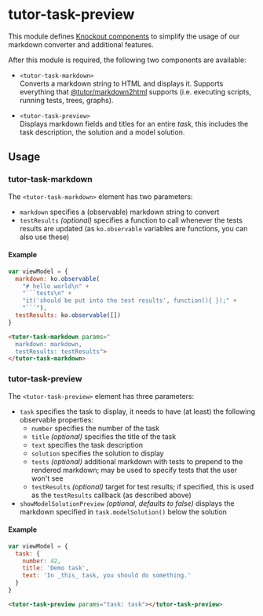 # tutor-task-preview
This module defines [Knockout components][ko-elem] to simplify the usage of our markdown converter and additional features.

After this module is required, the following two components are available:
* `<tutor-task-markdown>`  
  Converts a markdown string to HTML and displays it. Supports everything that
  [@tutor/markdown2html][md2h] supports (i.e. executing scripts, running tests, trees,
  graphs).

* `<tutor-task-preview>`  
  Displays markdown fields and titles for an entire _task_, this includes the
  task description, the solution and a model solution.

[ko-elem]:http://knockoutjs.com/documentation/component-overview.html
[md2h]:https://github.com/Welfenlab/tutor-markdown2html

## Usage

### tutor-task-markdown
The `<tutor-task-markdown>` element has two parameters:
* `markdown` specifies a (observable) markdown string to convert
* `testResults` _(optional)_ specifies a function to call whenever the tests results are updated (as `ko.observable` variables are functions, you can also use these)

#### Example
```js
var viewModel = {
  markdown: ko.observable(
    "# hello world\n" +
    "```tests\n" +
    "it('should be put into the test results', function(){ });" +
    "```"),
  testResults: ko.observable([])
}
```
```html
<tutor-task-markdown params="
  markdown: markdown,
  testResults: testResults">
</tutor-task-markdown>
```

### tutor-task-preview
The `<tutor-task-preview>` element has three parameters:
* `task` specifies the task to display, it needs to have (at least) the following
  observable properties:
  * `number` specifies the number of the task
  * `title` _(optional)_ specifies the title of the task
  * `text` specifies the task description
  * `solution` specifies the solution to display
  * `tests` _(optional)_ additional markdown with tests to prepend to the
    rendered markdown; may be used to specify tests that the user won't see
  * `testResults` _(optional)_ target for test results; if specified, this is used
    as the `testResults` callback (as described above)
* `showModelSolutionPreview` _(optional, defaults to false)_ displays the markdown
  specified in `task.modelSolution()` below the solution

#### Example
```js
var viewModel = {
  task: {
    number: 42,
    title: 'Demo task',
    text: 'In _this_ task, you should do something.'
  }
}
```
```html
<tutor-task-preview params="task: task"></tutor-task-preview>
```
